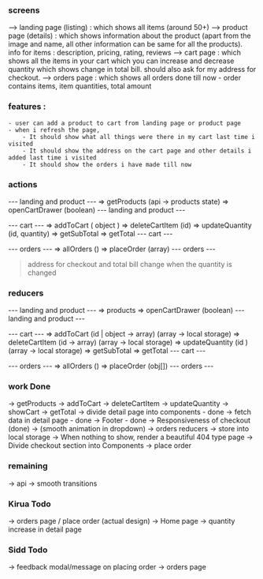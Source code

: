 ### screens

--> landing page (listing) : which shows all items (around 50+)
--> product page (details) : which shows information about the product (apart from the image and name, all other information can be same for all the products). info for items : description, pricing, rating, reviews
--> cart page : which shows all the items in your cart which you can increase and decrease quantity which shows change in total bill. should also ask for my address for checkout.
--> orders page : which shows all orders done till now - order contains items, item quantities, total amount

### features :

    - user can add a product to cart from landing page or product page
    - when i refresh the page,
        - It should show what all things were there in my cart last time i visited
        - It should show the address on the cart page and other details i added last time i visited
        - It should show the orders i have made till now

### actions

--- landing and product ---
=> getProducts (api -> products state)
=> openCartDrawer (boolean)
--- landing and product ---

--- cart ---
=> addToCart ( object )
=> deleteCartItem (id)
=> updateQuantity (id, quantity)
=> getSubTotal
=> getTotal
--- cart ---

--- orders ---
=> allOrders ()
=> placeOrder (array)
--- orders ---

> address for checkout and total bill change when the quantity is changed

### reducers

--- landing and product ---
=> products
=> openCartDrawer (boolean)
--- landing and product ---

--- cart ---
=> addToCart (id | object -> array) (array -> local storage)
=> deleteCartItem (id -> array) (array -> local storage)
=> updateQuantity (id ) (array -> local storage)
=> getSubTotal
=> getTotal
--- cart ---

--- orders ---
=> allOrders ()
=> placeOrder (obj[])
--- orders ---

### work Done

-> getProducts
-> addToCart
-> deleteCartItem
-> updateQuantity
-> showCart
-> getTotal
-> divide detail page into components - done
-> fetch data in detail page - done
-> Footer - done
-> Responsiveness of checkout (done)
-> (smooth animation in dropdown)
-> orders reducers
-> store into local storage
-> When nothing to show, render a beautiful 404 type page
-> Divide checkout section into Components
-> place order

### remaining

-> api
-> smooth transitions

### Kirua Todo

-> orders page / place order (actual design)
-> Home page
-> quantity increase in detail page

### Sidd Todo

-> feedback modal/message on placing order
-> orders page
